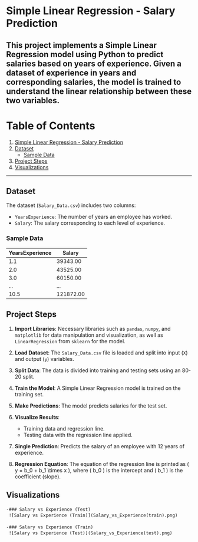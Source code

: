 # Simple Linear Regression - Salary Prediction

This project implements a Simple Linear Regression model using Python to predict salaries based on years of experience. Given a dataset of experience in years and corresponding salaries, the model is trained to understand the linear relationship between these two variables.
---
# Table of Contents

1. [Simple Linear Regression - Salary Prediction](#simple-linear-regression---salary-prediction)
2. [Dataset](#dataset)
   - [Sample Data](#sample-data)
3. [Project Steps](#project-steps)
4. [Visualizations](#visualizations)


---
## Dataset

The dataset (`Salary_Data.csv`) includes two columns:
- `YearsExperience`: The number of years an employee has worked.
- `Salary`: The salary corresponding to each level of experience.

### Sample Data

| YearsExperience | Salary   |
|-----------------|----------|
| 1.1             | 39343.00 |
| 2.0             | 43525.00 |
| 3.0             | 60150.00 |
| ...             | ...      |
| 10.5            | 121872.00|

## Project Steps

1. **Import Libraries**: Necessary libraries such as `pandas`, `numpy`, and `matplotlib` for data manipulation and visualization, as well as `LinearRegression` from `sklearn` for the model.

2. **Load Dataset**: The `Salary_Data.csv` file is loaded and split into input (`X`) and output (`y`) variables.

3. **Split Data**: The data is divided into training and testing sets using an 80-20 split.

4. **Train the Model**: A Simple Linear Regression model is trained on the training set.

5. **Make Predictions**: The model predicts salaries for the test set.

6. **Visualize Results**:
    - Training data and regression line.
    - Testing data with the regression line applied.

7. **Single Prediction**:
   Predicts the salary of an employee with 12 years of experience.

8. **Regression Equation**:
   The equation of the regression line is printed as \( y = b_0 + b_1 \times x \), where \( b_0 \) is the intercept and \( b_1 \) is the coefficient (slope).

## Visualizations

    -### Salary vs Experience (Test)
     ![Salary vs Experience (Train)](Salary_vs_Experience(train).png)

    -### Salary vs Experience (Train)
     ![Salary vs Experience (Test)](Salary_vs_Experience(test).png)
